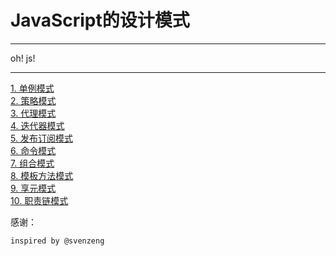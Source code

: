 # JavaScript的设计模式


<hr/>

oh! js!

<hr/>

<a href="./singleton.html">1. 单例模式</a><br/>
<a href="./strategy.html">2. 策略模式</a><br/>
<a href="./proxy.html">3. 代理模式</a><br/>
<a href="./iter.html">4. 迭代器模式</a><br/>
<a href="./pubsub.html">5. 发布订阅模式</a><br/>
<a href="./command.html">6. 命令模式</a><br/>
<a href="./group.html">7. 组合模式</a><br/>
<a href="./template.html">8. 模板方法模式</a><br/>
<a href="./flyweight.html">9. 享元模式</a><br/>
<a href="./duty.html">10. 职责链模式</a><br/>





感谢：

    inspired by @svenzeng